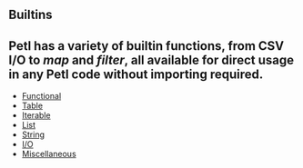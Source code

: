 ## Builtins
Petl has a variety of builtin functions, from CSV I/O to _map_ and _filter_, 
all available for direct usage in any Petl code without importing required.
---
- [Functional](./functional.md)
- [Table](./table.md)
- [Iterable](./iterable.md)
- [List](./list.md)
- [String](./list.md)
- [I/O](./io.md)
- [Miscellaneous](./misc.md)